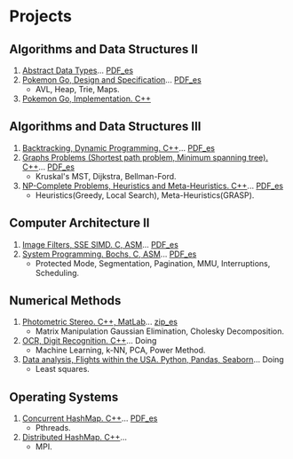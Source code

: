 # Projects

## Algorithms and Data Structures II
1. [Abstract Data Types](https://github.com/ZebaSz/algo2-tp1)... [PDF_es](https://github.com/ZebaSz/algo2-tp1/blob/master/Entrega%20electr%C3%B3nica%20RTP%201.pdf)
2. [Pokemon Go, Design and Specification](https://github.com/ZebaSz/algo2-tp2)... [PDF_es](https://github.com/ZebaSz/algo2-tp2/blob/reentrega/Reentrega%20TP2.pdf) 
    * AVL, Heap, Trie, Maps.
3. [Pokemon Go, Implementation. C++](https://github.com/ZebaSz/algo2-tp3)

## Algorithms and Data Structures III
1. [Backtracking, Dynamic Programming. C++](https://github.com/ITarrio/algo3_tp1)... [PDF_es](https://github.com/ITarrio/algo3_tp1/blob/master/informe/informe.pdf)
2. [Graphs Problems (Shortest path problem, Minimum spanning tree). C++](https://github.com/ZebaSz/algo3-tp2)... [PDF_es](https://github.com/ZebaSz/algo3-tp2/blob/master/RTP2:%20Barylko%2C%20Giudice%2C%20Szperling%2C%20Tarrio.pdf)
    * Kruskal's MST, Dijkstra, Bellman-Ford.
3. [NP-Complete Problems, Heuristics and Meta-Heuristics. C++](https://github.com/ZebaSz/algo3-tp3)... [PDF_es](https://github.com/ZebaSz/algo3-tp3/blob/master/RTP%203:%20Barylko%2C%20Giudice%2C%20Szperling%2C%20Tarrio.pdff)
    * Heuristics(Greedy, Local Search), Meta-Heuristics(GRASP).

## Computer Architecture II
1. [Image Filters, SSE SIMD. C, ASM](https://github.com/ZebaSz/orga2-tp2)... [PDF_es](https://github.com/ZebaSz/orga2-tp2/blob/master/Informe%20-%20Reentrega.pdf)
2. [System Programming. Bochs, C, ASM](https://github.com/ZebaSz/orga2-tp3)... [PDF_es](https://github.com/ZebaSz/orga2-tp3/blob/master/informe.pdf)
    * Protected Mode, Segmentation, Pagination, MMU, Interruptions, Scheduling.
## Numerical Methods
1. [Photometric Stereo. C++, MatLab](https://github.com/ITarrio/metnum-tp1)... [zip_es](https://github.com/ITarrio/metnum-tp1/releases/download/v3.0/RTP1.Mena.Frachtenberg.Goldsmit.Tarrio.Szperling.zip)
    * Matrix Manipulation Gaussian Elimination, Cholesky Decomposition.
2. [OCR, Digit Recognition. C++](https://github.com/kevinfra/metnum-tp2)... Doing
    * Machine Learning, k-NN, PCA, Power Method.
3. [Data analysis, Flights within the USA. Python, Pandas, Seaborn](https://github.com/ITarrio/metnum-tp3)... Doing
    * Least squares.
## Operating Systems
1. [Concurrent HashMap. C++](https://github.com/ZebaSz/so-tp1)... [PDF_es](https://github.com/ZebaSz/so-tp1/blob/master/tp2-enunciado.pdf)
    * Pthreads.
2. [Distributed HashMap. C++](https://github.com/ZebaSz/so-tp2)... 
    * MPI.

